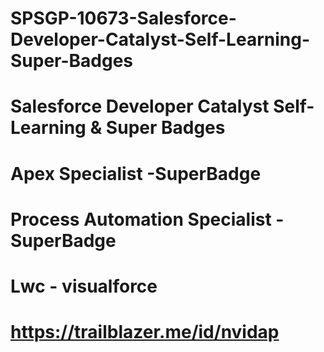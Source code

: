 # SPSGP-10673-Salesforce-Developer-Catalyst-Self-Learning-Super-Badges
# Salesforce Developer Catalyst Self-Learning &amp; Super Badges
# Apex Specialist -SuperBadge 
# Process Automation Specialist - SuperBadge
# Lwc - visualforce
# https://trailblazer.me/id/nvidap
